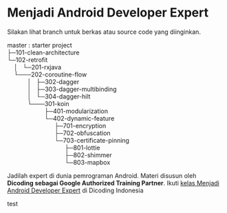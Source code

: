 # Menjadi Android Developer Expert

Silakan lihat branch untuk berkas atau source code yang diinginkan.

master : starter project\
├─101-clean-architecture\
└─102-retrofit\
&nbsp; &nbsp;  │ &nbsp; └─201-rxjava\
&nbsp; &nbsp;  └───202-coroutine-flow\
&nbsp; &nbsp; &nbsp; &nbsp; &nbsp; &nbsp;      │  &nbsp;  ├─302-dagger\
&nbsp; &nbsp; &nbsp; &nbsp; &nbsp; &nbsp;      │  &nbsp;  ├─303-dagger-multibinding\
&nbsp; &nbsp; &nbsp; &nbsp; &nbsp; &nbsp;      │  &nbsp;  └─304-dagger-hilt\
&nbsp; &nbsp; &nbsp; &nbsp; &nbsp; &nbsp;      └───301-koin\
&nbsp; &nbsp; &nbsp; &nbsp; &nbsp; &nbsp; &nbsp; &nbsp; &nbsp; &nbsp; &nbsp;            ├─401-modularization\
&nbsp; &nbsp; &nbsp; &nbsp; &nbsp; &nbsp; &nbsp; &nbsp; &nbsp; &nbsp; &nbsp;            └─402-dynamic-feature\
&nbsp; &nbsp; &nbsp; &nbsp; &nbsp; &nbsp; &nbsp; &nbsp; &nbsp; &nbsp; &nbsp; &nbsp; &nbsp; &nbsp;              ├─701-encryption\
&nbsp; &nbsp; &nbsp; &nbsp; &nbsp; &nbsp; &nbsp; &nbsp; &nbsp; &nbsp; &nbsp; &nbsp; &nbsp; &nbsp;              ├─702-obfuscation\
&nbsp; &nbsp; &nbsp; &nbsp; &nbsp; &nbsp; &nbsp; &nbsp; &nbsp; &nbsp; &nbsp; &nbsp; &nbsp; &nbsp;              └─703-certificate-pinning\
&nbsp; &nbsp; &nbsp; &nbsp; &nbsp; &nbsp; &nbsp; &nbsp; &nbsp; &nbsp; &nbsp; &nbsp; &nbsp; &nbsp; &nbsp; &nbsp; &nbsp;                ├─801-lottie\
&nbsp; &nbsp; &nbsp; &nbsp; &nbsp; &nbsp; &nbsp; &nbsp; &nbsp; &nbsp; &nbsp; &nbsp; &nbsp; &nbsp; &nbsp; &nbsp; &nbsp;                ├─802-shimmer\
&nbsp; &nbsp; &nbsp; &nbsp; &nbsp; &nbsp; &nbsp; &nbsp; &nbsp; &nbsp; &nbsp; &nbsp; &nbsp; &nbsp; &nbsp; &nbsp; &nbsp;                └─803-mapbox

Jadilah expert di dunia pemrograman Android. Materi disusun oleh **Dicoding sebagai Google Authorized Training Partner**.
Ikuti [kelas Menjadi Android Developer Expert](https://www.dicoding.com/academies/165/) di Dicoding Indonesia

test
